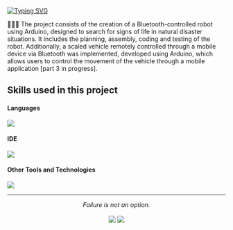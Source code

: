 <a href="https://git.io/typing-svg"><img src="https://readme-typing-svg.demolab.com?font=Fira+Code&pause=1000&color=F7F7F7&random=false&width=435&lines=Welcome+to+my+project;Ruanet+Alejandro+Ozuna+Diaz;Information+Technology+Engineering;Arduino" alt="Typing SVG" /></a>

👨🏻‍💻 The project consists of the creation of a Bluetooth-controlled robot using Arduino, designed to search for signs of life in natural disaster situations. It includes the planning, assembly, coding and testing of the robot. Additionally, a scaled vehicle remotely controlled through a mobile device via Bluetooth was implemented, developed using Arduino, which allows users to control the movement of the vehicle through a mobile application [part 3 in progress].

## Skills used in this project

<h4> Languages </h4>
<span> 
  <img src="https://img.shields.io/badge/C++-00599C?style=for-the-badge&logo=c&logoColor=white">
</span>

<h4> IDE </h4>
<span>
<img src="https://img.shields.io/badge/Arduino-387F83?style=for-the-badge&logo=arduino&logoColor=white">

<h4> Other Tools and Technologies </h4>
<span>
  <img src="https://img.shields.io/badge/Git-F05032?style=for-the-badge&logo=git&logoColor=white">

</span>

<hr>
<p align="center">
   <i>Failure is not an option.</i>
   <br>
<br>	
<a target="_blank" href="https://www.linkedin.com/in/ruanetozuna"><img src="https://img.shields.io/badge/-LinkedIn-0077B5?style=for-the-badge&logo=Linkedin&logoColor=white"></img></a>
<a target="_blank" href="mailto:ruanetozunadiaz@gmail.com"><img src="https://img.shields.io/badge/-Gmail-D14836?style=for-the-badge&logo=Gmail&logoColor=white"></img></a>
<br>
</p>


